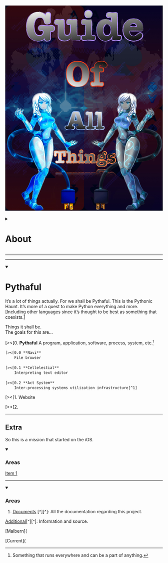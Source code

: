 ![](/docs/Additional/Material/GOAT.jpeg)

<details closed><summary><h1>About</h1></summary>

<details closed><summary><h2>Malbern</h2></summary>

is the organization to host this. We welcome all! Please check it out, it’s just a place trying to make things better.

#### Malbern Locations

* [**Net Website**](https://malbern.net)

* [**Org Website**](https://malbern.org)

* [**Github**](https://github.com/Malbern)

* [**Discord**](https://discord.gg/xvQTmTa6af)

</details>

***

<details closed><summary><h2>Guide Of All Things</h2></summary>

is anything and everything, organizing info and putting things together is what we do. Guides are on the way.

#### Guide Of All Things Locations

* [**Com Website**](https://guideofallthings.com)

* [**Discord**](https://discord.gg/HXTXRrqjuN)

</details>

***

<details closed><summary><h2>Pythaful</h2></summary>


is a way to clean up this digital world. Interests in all things technological and beyond.

#### Pythaful Locations

* [**Com Website**](https://pythaful.com)

* [**Discord**](https://discord.gg/xvQTmTa6af)
<!—Links to Malbern currently—>

</details>

</details>

***

***

<details open><summary><h1>Pythaful</h1></summary>

It’s a lot of things actually. For we shall be Pythaful.
This is the Pythonic Haunt.
    It’s more of a quest to make Python everything and 
 more.    
      [Including other languages since it’s thought 
       to be best as something that coexists.]

Things it shall be.       
The goals for this are…

[><[0. **Pythaful**
    A program, application, software, process, system, etc.[^0]

    [><[0.0 **Navi**
        File browser
    
    [><[0.1 **Cellelestial**
        Interpreting text editor
        
    [><[0.2 **Act System**
        Inter-processing systems utilization infrastructure[^1]
    
[><[1. Website

[><[2. 

</details>

***

## Extra

So this is a mission that started on the iOS.

<details open><summary><h3>Areas</h1></summary>

[Item 1](/Item/InfoItem.md)

</details>

***

<details open><summary><h3>Areas</h1></summary>

1. [Documents](/docs/TableOfContent.md) [^][^]: All the documentation regarding this project.

[Additional](/docs/Additional/TableOfContent.md
)[^][^]: Information and source.

[Malbern](

[Current](

</details>

[^0]: Something that runs everywhere and can be a part of anything.

[^1]: a